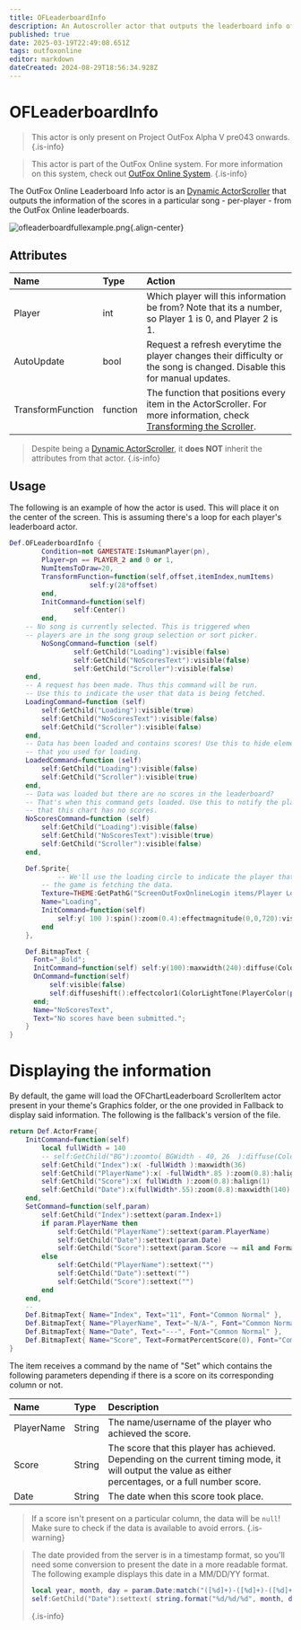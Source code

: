 ```yaml
---
title: OFLeaderboardInfo
description: An Autoscroller actor that outputs the leaderboard info of the current song and difficulty from OutFox Online.
published: true
date: 2025-03-19T22:49:08.651Z
tags: outfoxonline
editor: markdown
dateCreated: 2024-08-29T18:56:34.928Z
---
```


# OFLeaderboardInfo

> This actor is only present on Project OutFox Alpha V pre043 onwards.
{.is-info}

> This actor is part of the OutFox Online system. For more information on this system, check out [OutFox Online System](/dev/outfoxonline).
{.is-info}

The OutFox Online Leaderboard Info actor is an [Dynamic ActorScroller](/en/dev/actors/actortypes/dynamicactorscroller) that outputs the information of the scores in a particular song - per-player - from the OutFox Online leaderboards.

![ofleaderboardfullexample.png](/dev/actors/ofleaderboardfullexample.png){.align-center}

## Attributes
| Name | Type | Action |
| :--- | :--- | :----- |
Player | int | Which player will this information be from? Note that its a number, so Player 1 is 0, and Player 2 is 1.
AutoUpdate | bool | Request a refresh everytime the player changes their difficulty or the song is changed. Disable this for manual updates.
TransformFunction |  function | The function that positions every item in the ActorScroller. For more information, check [Transforming the Scroller](/en/dev/actors/actortypes/actorscroller#transforming-the-scroller).

> Despite being a [Dynamic ActorScroller](/en/dev/actors/actortypes/dynamicactorscroller), it **does NOT** inherit the attributes from that actor.
{.is-info}

## Usage

The following is an example of how the actor is used. This will place it on the center of the screen. This is assuming there's a loop for each player's leaderboard actor.

```lua
Def.OFLeaderboardInfo {
		Condition=not GAMESTATE:IsHumanPlayer(pn),
		Player=pn == PLAYER_2 and 0 or 1,
		NumItemsToDraw=20,
		TransformFunction=function(self,offset,itemIndex,numItems)
					self:y(28*offset)
		end,
		InitCommand=function(self)
				self:Center()
		end,
    -- No song is currently selected. This is triggered when
    -- players are in the song group selection or sort picker.
		NoSongCommand=function (self)
				self:GetChild("Loading"):visible(false)
				self:GetChild("NoScoresText"):visible(false)
				self:GetChild("Scroller"):visible(false)
    end,
    -- A request has been made. Thus this command will be run.
    -- Use this to indicate the user that data is being fetched.
    LoadingCommand=function (self)
        self:GetChild("Loading"):visible(true)
        self:GetChild("NoScoresText"):visible(false)
        self:GetChild("Scroller"):visible(false)
    end,
    -- Data has been loaded and contains scores! Use this to hide elements
    -- that you used for loading.
    LoadedCommand=function (self)
        self:GetChild("Loading"):visible(false)
        self:GetChild("Scroller"):visible(true)
    end,
    -- Data was loaded but there are no scores in the leaderboard?
    -- That's when this command gets loaded. Use this to notify the player
    -- that this chart has no scores.
    NoScoresCommand=function (self)
        self:GetChild("Loading"):visible(false)
        self:GetChild("NoScoresText"):visible(true)
        self:GetChild("Scroller"):visible(false)
    end,

    Def.Sprite{
    		-- We'll use the loading circle to indicate the player that 
        -- the game is fetching the data.
        Texture=THEME:GetPathG("ScreenOutFoxOnlineLogin items/Player Loading","circle"),
        Name="Loading",
        InitCommand=function(self)
            self:y( 100 ):spin():zoom(0.4):effectmagnitude(0,0,720):visible(false)
        end
    },

    Def.BitmapText {
      Font="_Bold";
      InitCommand=function(self) self:y(100):maxwidth(240):diffuse(ColorLightTone(PlayerColor(pn))) end;
      OnCommand=function(self)
          self:visible(false)
          self:diffuseshift():effectcolor1(ColorLightTone(PlayerColor(pn))):effectcolor2(ColorLightTone(PlayerCompColor(pn))):effectperiod(4)
      end;
      Name="NoScoresText",
      Text="No scores have been submitted.";
    }
}
```

# Displaying the information
By default, the game will load the OFChartLeaderboard ScrollerItem actor present in your theme's Graphics folder, or the one provided in Fallback to display said information. The following is the fallback's version of the file.

```lua
return Def.ActorFrame{
	InitCommand=function(self)
		local fullWidth = 140
		-- self:GetChild("BG"):zoomto( BGWidth - 40, 26  ):diffuse(Color.Green)
		self:GetChild("Index"):x( -fullWidth ):maxwidth(36)
		self:GetChild("PlayerName"):x( -fullWidth*.85 ):zoom(0.8):halign(0):maxwidth(90)
		self:GetChild("Score"):x( fullWidth ):zoom(0.8):halign(1)
		self:GetChild("Date"):x(fullWidth*.55):zoom(0.8):maxwidth(140):halign(1)
	end,
	SetCommand=function(self,param)
		self:GetChild("Index"):settext(param.Index+1)
		if param.PlayerName then
			self:GetChild("PlayerName"):settext(param.PlayerName)
			self:GetChild("Date"):settext(param.Date)
			self:GetChild("Score"):settext(param.Score ~= nil and FormatPercentScore(param.Score) or "")
		else
			self:GetChild("PlayerName"):settext("")
			self:GetChild("Date"):settext("")
			self:GetChild("Score"):settext("")
		end
	end,
	--
	Def.BitmapText{ Name="Index", Text="11", Font="Common Normal" },
	Def.BitmapText{ Name="PlayerName", Text="-N/A-", Font="Common Normal" },
	Def.BitmapText{ Name="Date", Text="---", Font="Common Normal" },
	Def.BitmapText{ Name="Score", Text=FormatPercentScore(0), Font="Common Normal" },
}
```

The item receives a command by the name of "Set" which contains the following parameters depending if there is a score on its corresponding column or not.

| Name | Type | Description |
| :--- | :--- | :----- |
PlayerName | String | The name/username of the player who achieved the score.
Score | String | The score that this player has achieved. Depending on the current timing mode, it will output the value as either percentages, or a full number score.
Date | String | The date when this score took place.

> If a score isn't present on a particular column, the data will be `null`! Make sure to check if the data is available to avoid errors.
{.is-warning}

> The date provided from the server is in a timestamp format, so you'll need some conversion to present the date in a more readable format. The following example displays this date in a MM/DD/YY format.
> ```lua
> local year, month, day = param.Date:match("([%d]+)-([%d]+)-([%d]+)")
> self:GetChild("Date"):settext( string.format("%d/%d/%d", month, day, string.sub(""..year,2)) )
> ```
> {.is-info}

